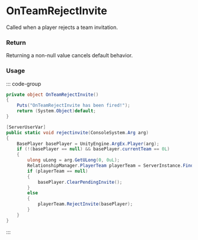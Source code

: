 <Badge type="danger" text="Carbon Compatible"/><Badge type="warning" text="Oxide Compatible"/>
# OnTeamRejectInvite
Called when a player rejects a team invitation.
### Return
Returning a non-null value cancels default behavior.

### Usage
::: code-group
```csharp [Example]
private object OnTeamRejectInvite()
{
	Puts("OnTeamRejectInvite has been fired!");
	return (System.Object)default;
}
```
```csharp [Source — Assembly-CSharp @ RelationshipManager]
[ServerUserVar]
public static void rejectinvite(ConsoleSystem.Arg arg)
{
	BasePlayer basePlayer = UnityEngine.ArgEx.Player(arg);
	if (!(basePlayer == null) && basePlayer.currentTeam == 0L)
	{
		ulong uLong = arg.GetULong(0, 0uL);
		RelationshipManager.PlayerTeam playerTeam = ServerInstance.FindTeam(uLong);
		if (playerTeam == null)
		{
			basePlayer.ClearPendingInvite();
		}
		else
		{
			playerTeam.RejectInvite(basePlayer);
		}
	}
}

```
:::
